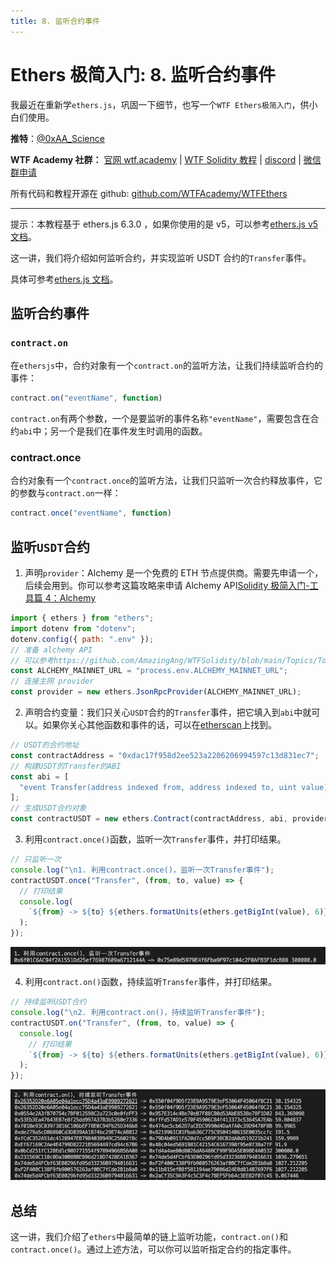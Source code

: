 ```yaml
---
title: 8. 监听合约事件
---
```


# Ethers 极简入门: 8. 监听合约事件

我最近在重新学`ethers.js`，巩固一下细节，也写一个`WTF Ethers极简入门`，供小白们使用。

**推特**：[@0xAA_Science](https://twitter.com/0xAA_Science)

**WTF Academy 社群：** [官网 wtf.academy](https://wtf.academy) | [WTF Solidity 教程](https://github.com/AmazingAng/WTF-Solidity) | [discord](https://discord.gg/5akcruXrsk) | [微信群申请](https://docs.google.com/forms/d/e/1FAIpQLSe4KGT8Sh6sJ7hedQRuIYirOoZK_85miz3dw7vA1-YjodgJ-A/viewform?usp=sf_link)

所有代码和教程开源在 github: [github.com/WTFAcademy/WTFEthers](https://github.com/WTFAcademy/WTF-Ethers)

---

提示：本教程基于 ethers.js 6.3.0 ，如果你使用的是 v5，可以参考[ethers.js v5 文档](https://docs.ethers.io/v5/)。

这一讲，我们将介绍如何监听合约，并实现监听 USDT 合约的`Transfer`事件。

具体可参考[ethers.js 文档](https://docs.ethers.org/v6/api/contract/#ContractEvent)。

## 监听合约事件

### `contract.on`

在`ethersjs`中，合约对象有一个`contract.on`的监听方法，让我们持续监听合约的事件：

```js
contract.on("eventName", function)
```

`contract.on`有两个参数，一个是要监听的事件名称`"eventName"`，需要包含在合约`abi`中；另一个是我们在事件发生时调用的函数。

### contract.once

合约对象有一个`contract.once`的监听方法，让我们只监听一次合约释放事件，它的参数与`contract.on`一样：

```js
contract.once("eventName", function)
```

## 监听`USDT`合约

1. 声明`provider`：Alchemy 是一个免费的 ETH 节点提供商。需要先申请一个，后续会用到。你可以参考这篇攻略来申请 Alchemy API[Solidity 极简入门-工具篇 4：Alchemy](https://github.com/AmazingAng/WTFSolidity/blob/main/Topics/Tools/TOOL04_Alchemy/readme.md)

```js
import { ethers } from "ethers";
import dotenv from "dotenv";
dotenv.config({ path: ".env" });
// 准备 alchemy API
// 可以参考https://github.com/AmazingAng/WTFSolidity/blob/main/Topics/Tools/TOOL04_Alchemy/readme.md
const ALCHEMY_MAINNET_URL = "process.env.ALCHEMY_MAINNET_URL";
// 连接主网 provider
const provider = new ethers.JsonRpcProvider(ALCHEMY_MAINNET_URL);
```

2. 声明合约变量：我们只关心`USDT`合约的`Transfer`事件，把它填入到`abi`中就可以。如果你关心其他函数和事件的话，可以在[etherscan](https://etherscan.io/address/0xdac17f958d2ee523a2206206994597c13d831ec7#code)上找到。

```js
// USDT的合约地址
const contractAddress = "0xdac17f958d2ee523a2206206994597c13d831ec7";
// 构建USDT的Transfer的ABI
const abi = [
  "event Transfer(address indexed from, address indexed to, uint value)",
];
// 生成USDT合约对象
const contractUSDT = new ethers.Contract(contractAddress, abi, provider);
```

3. 利用`contract.once()`函数，监听一次`Transfer`事件，并打印结果。

```js
// 只监听一次
console.log("\n1. 利用contract.once()，监听一次Transfer事件");
contractUSDT.once("Transfer", (from, to, value) => {
  // 打印结果
  console.log(
    `${from} -> ${to} ${ethers.formatUnits(ethers.getBigInt(value), 6)}`
  );
});
```

![只监听一次](img/8-1.png)

4. 利用`contract.on()`函数，持续监听`Transfer`事件，并打印结果。

```js
// 持续监听USDT合约
console.log("\n2. 利用contract.on()，持续监听Transfer事件");
contractUSDT.on("Transfer", (from, to, value) => {
  console.log(
    // 打印结果
    `${from} -> ${to} ${ethers.formatUnits(ethers.getBigInt(value), 6)}`
  );
});
```

![持续监听](img/8-2.png)

## 总结

这一讲，我们介绍了`ethers`中最简单的链上监听功能，`contract.on()`和`contract.once()`。通过上述方法，可以你可以监听指定合约的指定事件。
